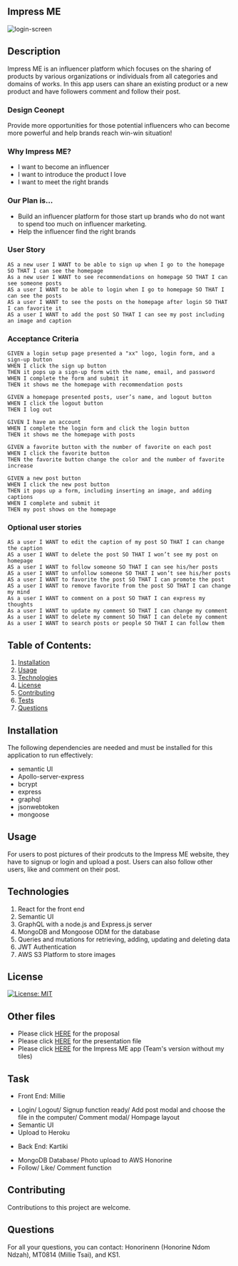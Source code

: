 ## Impress ME

![login-screen](https://user-images.githubusercontent.com/3493839/151684316-9d510c16-ffdd-4a24-b697-619be927caa9.png)

## Description

Impress ME is an influencer platform which focuses on the sharing of products by various organizations or individuals from all categories and domains of works.
In this app users can share an existing product or a new product and have followers comment and follow their post.

### Design Ceonept

Provide more opportunities for those potential influencers who can become more powerful and help brands reach win-win situation!

### Why Impress ME?

- I want to become an influencer
- I want to introduce the product I love
- I want to meet the right brands

### Our Plan is…

- Build an influencer platform for those start up brands who do not want to spend too much on influencer marketing.
- Help the influencer find the right brands

### User Story

```
AS a new user I WANT to be able to sign up when I go to the homepage SO THAT I can see the homepage
As a new user I WANT to see recommendations on homepage SO THAT I can see someone posts
AS a user I WANT to be able to login when I go to homepage SO THAT I can see the posts
AS a user I WANT to see the posts on the homepage after login SO THAT I can favorite it
AS a user I WANT to add the post SO THAT I can see my post including an image and caption
```

### Acceptance Criteria

```
GIVEN a login setup page presented a "xx" logo, login form, and a sign-up button 
WHEN I click the sign up button 
THEN it pops up a sign-up form with the name, email, and password 
WHEN I complete the form and submit it 
THEN it shows me the homepage with recommendation posts

GIVEN a homepage presented posts, user’s name, and logout button
WHEN I click the logout button
THEN I log out 

GIVEN I have an account
WHEN I complete the login form and click the login button
THEN it shows me the homepage with posts 

GIVEN a favorite button with the number of favorite on each post
WHEN I click the favorite button
THEN the favorite button change the color and the number of favorite increase 

GIVEN a new post button
WHEN I click the new post button
THEN it pops up a form, including inserting an image, and adding captions
WHEN I complete and submit it
THEN my post shows on the homepage
```

### Optional user stories

```
AS a user I WANT to edit the caption of my post SO THAT I can change the caption
AS a user I WANT to delete the post SO THAT I won’t see my post on homepage
AS a user I WANT to follow someone SO THAT I can see his/her posts
AS a user I WANT to unfollow someone SO THAT I won’t see his/her posts
AS a user I WANT to favorite the post SO THAT I can promote the post
AS a user I WANT to remove favorite from the post SO THAT I can change my mind
As a user I WANT to comment on a post SO THAT I can express my thoughts
As a user I WANT to update my comment SO THAT I can change my comment
As a user I WANT to delete my comment SO THAT I can delete my comment
As a user I WANT to search posts or people SO THAT I can follow them
```

## Table of Contents:

1. [Installation](#installation)
2. [Usage](#usage)
3. [Technologies](#technologies)
4. [License](#license)
5. [Contributing](#contributing)
6. [Tests](#tests)
7. [Questions](#questions)

## Installation

The following dependencies are needed and must be installed for this application to run effectively:

- semantic UI
- Apollo-server-express
- bcrypt
- express
- graphql
- jsonwebtoken
- mongoose

## Usage

For users to post pictures of their prodcuts to the Impress ME website, they have to signup or login and upload a post. Users can also follow other users, like and comment on their post.

## Technologies

1. React for the front end
2. Semantic UI
3. GraphQL with a node.js and Express.js server
4. MongoDB and Mongoose ODM for the database
5. Queries and mutations for retrieving, adding, updating and deleting data
6. JWT Authentication
7. AWS S3 Platform to store images

## License

[![License: MIT](https://img.shields.io/badge/License-MIT-yellow.svg)](https://opensource.org/licenses/MIT)

## Other files

- Please click [HERE](https://drive.google.com/file/d/1qqwsxnuhvGD3it5bchqAF0ODnv0usmEX/view?usp=sharing) for the proposal
- Please click [HERE](https://drive.google.com/file/d/1TESlpz1lQWrcRMv0rGWRs6VuzPCiKwbO/view?usp=sharing) for the presentation file
- Please click [HERE](https://impress-me-app.herokuapp.com/) for the Impress ME app (Team's version without my tiles)

## Task

- Front End:
  Millie

* Login/ Logout/ Signup function ready/ Add post modal and choose the file in the computer/ Comment modal/ Hompage layout
* Semantic UI
* Upload to Heroku

- Back End:
  Kartiki

* MongoDB Database/ Photo upload to AWS
  Honorine
* Follow/ Like/ Comment function

## Contributing

Contributions to this project are welcome.

## Questions

For all your questions, you can contact:
Honorinenn (Honorine Ndom Ndzah),
MT0814 (Millie Tsai),
and KS1.
